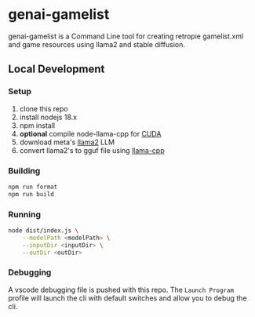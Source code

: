 # genai-gamelist
genai-gamelist is a Command Line tool for creating retropie gamelist.xml and game resources using llama2 and stable diffusion.

## Local Development

### Setup

1. clone this repo
2. install nodejs 18.x
3. npm install
4. **optional** compile node-llama-cpp for [CUDA](https://withcatai.github.io/node-llama-cpp/guide/CUDA)
5. download meta's [llama2](https://ai.meta.com/llama/) LLM
6. convert llama2's to gguf file using [llama-cpp](https://github.com/ggerganov/llama.cpp#prepare-data--run)

### Building

```bash
npm run format
npm run build
```

### Running

```bash
node dist/index.js \
    --modelPath <modelPath> \
    --inputDir <inputDir> \
    --outDir <outDir>
```

### Debugging

A vscode debugging file is pushed with this repo. The `Launch Program` profile will launch the cli with default switches and allow you to debug the cli.